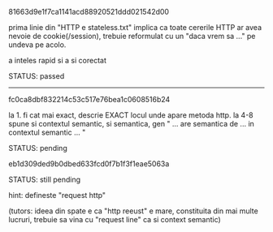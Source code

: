 81663d9e1f7ca1141acd88920521ddd021542d00

prima linie din "HTTP e stateless.txt" implica ca toate cererile HTTP ar avea
nevoie de cookie(/session), trebuie reformulat cu un "daca vrem sa ..." pe
undeva pe acolo.

a inteles rapid si a si corectat

STATUS: passed

----

fc0ca8dbf832214c53c517e76bea1c0608516b24

la 1. fi cat mai exact, descrie EXACT locul unde apare metoda http. la 4-8
spune si contextul semantic, si semantica, gen " ... are semantica de ... in
contextul semantic ... "

STATUS: pending

eb1d309ded9b0dbed633fcd0f7b1f3f1eae5063a

STATUS: still pending

hint: defineste "request http"

(tutors: ideea din spate e ca "http reeust" e mare, constituita din mai multe
lucruri, trebuie sa vina cu "request line" ca si context semantic)
